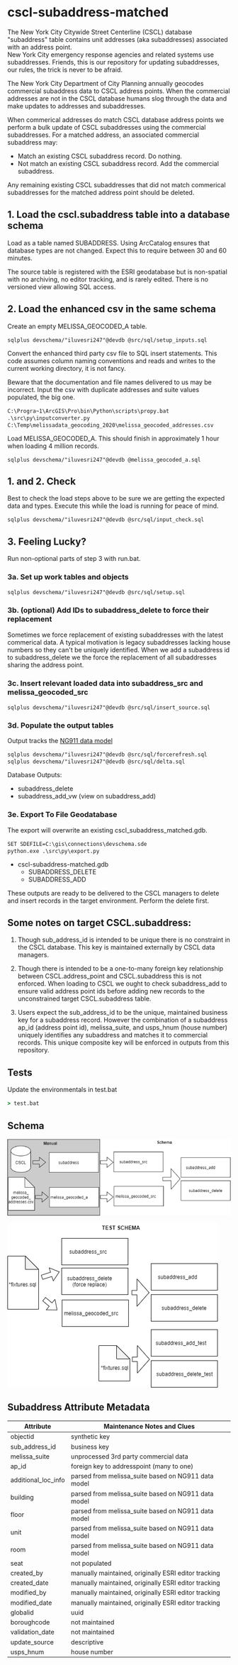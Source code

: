 # cscl-subaddress-matched

The New York City Citywide Street Centerline (CSCL) database "subaddress" table 
contains unit addresses (aka subaddresses) associated with an address point.  
New York City emergency response agencies and related systems use subaddresses. 
Friends, this is our repository for updating subaddresses, our rules, the trick 
is never to be afraid.

The New York City Department of City Planning annually geocodes commercial 
subaddress data to CSCL address points.  When the commercial addresses are not 
in the CSCL database humans slog through the data and make updates to addresses
and subaddresses.

When commerical addresses do match CSCL database address points we perform a 
bulk update of CSCL subaddresses using the commercial subaddresses.  For a 
matched address, an associated commercial subaddress may:

* Match an existing CSCL subaddress record.  Do nothing.
* Not match an existing CSCL subaddress record.  Add the commercial subaddress.

Any remaining existing CSCL subaddresses that did not match commerical 
subaddresses for the matched address point should be deleted. 

## 1. Load the cscl.subaddress table into a database schema 

Load as a table named SUBADDRESS.  Using ArcCatalog ensures that database types 
are not changed. Expect this to require between 30 and 60 minutes.

The source table is registered with the ESRI geodatabase but is non-spatial with 
no archiving, no editor tracking, and is rarely edited.  There is no 
versioned view allowing SQL access.

## 2. Load the enhanced csv in the same schema 

Create an empty MELISSA_GEOCODED_A table. 

```
sqlplus devschema/"iluvesri247"@devdb @src/sql/setup_inputs.sql 
```

Convert the enhanced third party csv file to SQL insert statements.  This code 
assumes column naming conventions and reads and writes to the current working 
directory, it is not fancy.

Beware that the documentation and file names delivered to us may be incorrect. 
Input the csv with duplicate addresses and suite values populated, the big one.

```
C:\Progra~1\ArcGIS\Pro\bin\Python\scripts\propy.bat .\src\py\inputconverter.py C:\Temp\melissadata_geocoding_2020\melissa_geocoded_addresses.csv
```

Load MELISSA_GEOCODED_A.  This should finish in approximately 1 hour when loading
4 million records.

```
sqlplus devschema/"iluvesri247"@devdb @melissa_geocoded_a.sql 
```

## 1. and 2. Check 

Best to check the load steps above to be sure we are getting the expected data 
and types. Execute this while the load is running for peace of mind.

```
sqlplus devschema/"iluvesri247"@devdb @src/sql/input_check.sql 
```

## 3. Feeling Lucky?  

Run non-optional parts of step 3 with run.bat. 

### 3a. Set up work tables and objects 

```
sqlplus devschema/"iluvesri247"@devdb @src/sql/setup.sql 
```

### 3b. (optional) Add IDs to subaddress_delete to force their replacement

 Sometimes we force replacement of existing subaddresses with the latest 
 commerical data.  A typical motivation is legacy subaddresses lacking house 
 numbers so they can't be uniquely identified.  When we add a subaddress id to
 subaddress_delete we the force the replacement of all subaddresses sharing the 
 address point.

### 3c. Insert relevant loaded data into subaddress_src and melissa_geocoded_src

```
sqlplus devschema/"iluvesri247"@devdb @src/sql/insert_source.sql 
```

### 3d. Populate the output tables

Output tracks the [NG911 data model](https://www.nena.org/page/NG911GISDataModel)

```
sqlplus devschema/"iluvesri247"@devdb @src/sql/forcerefresh.sql 
sqlplus devschema/"iluvesri247"@devdb @src/sql/delta.sql 
```

Database Outputs:

* subaddress_delete
* subaddress_add_vw (view on subaddress_add)

### 3e. Export To File Geodatabase 

The export will overwrite an existing cscl_subaddress_matched.gdb. 

```
SET SDEFILE=C:\gis\connections\devschema.sde
python.exe .\src\py\export.py
```

* cscl-subaddress-matched.gdb
     * SUBADDRESS_DELETE
     * SUBADDRESS_ADD
     
These outputs are ready to be delivered to the CSCL managers to delete and insert records in the target environment. Perform the delete first.


## Some notes on target CSCL.subaddress:

1. Though sub_address_id is intended to be unique there is no constraint in the CSCL database. This key is maintained externally by CSCL data managers.

2. Though there is intended to be a one-to-many foreign key relationship between CSCL.address_point and CSCL.subaddress this is not enforced. When loading to CSCL we ought to check subaddress_add to ensure valid address point ids before adding new records to the unconstrained target CSCL.subaddress table.

3. Users expect the sub_address_id to be the unique, maintained business key for a subaddress record.  However the combination of a subaddress ap_id (address point id), melissa_suite, and usps_hnum (house number) uniquely identifies any subaddress and matches it to commercial records.  This unique composite key will be enforced in outputs from this repository.

## Tests

Update the environmentals in test.bat
```bat
> test.bat
```

## Schema

![schema diagram png](https://github.com/mattyschell/cscl-subaddress-matched/blob/main/doc/schema.png?raw=true)

![test schema diagram png](https://github.com/mattyschell/cscl-subaddress-matched/blob/main/doc/test_schema.png?raw=true)


## Subaddress Attribute Metadata

| Attribute | Maintenance Notes and Clues |
|------------ | ------------- |
| objectid | synthetic key |
| sub_address_id | business key |
| melissa_suite | unprocessed 3rd party commercial data |
| ap_id | foreign key to addresspoint (many to one) |
| additional_loc_info | parsed from melissa_suite based on NG911 data model |
| building | parsed from melissa_suite based on NG911 data model |
| floor | parsed from melissa_suite based on NG911 data model |
| unit | parsed from melissa_suite based on NG911 data model |
| room | parsed from melissa_suite based on NG911 data model |
| seat | not populated |
| created_by | manually maintained, originally ESRI editor tracking |
| created_date | manually maintained, originally ESRI editor tracking |
| modified_by | manually maintained, originally ESRI editor tracking |
| modified_date | manually maintained, originally ESRI editor tracking |
| globalid | uuid |
| boroughcode | not maintained |
| validation_date | not maintained |
| update_source | descriptive |
| usps_hnum | house number |




 